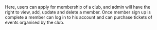 Here, users can apply for membership of a club, and admin will have the right to view, add, update and delete a member. Once member sign up is complete a member can log in to his account and can purchase tickets of events organised by the club.
